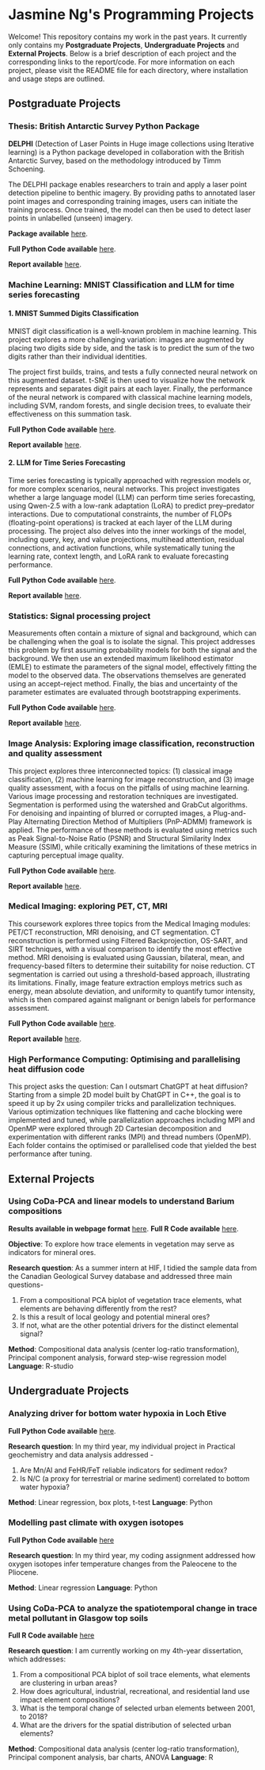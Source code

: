 # Jasmine Ng's Programming Projects

Welcome! This repository contains my work in the past years. It currently only contains my **Postgraduate Projects**, **Undergraduate Projects** and **External Projects**.  Below is a brief description of each project and the corresponding links to the report/code. For more information on each project, please visit the README file for each directory, where installation and usage steps are outlined.

## Postgraduate Projects

### Thesis: British Antarctic Survey Python Package

**DELPHI** (Detection of Laser Points in Huge image collections using Iterative learning) is a Python package developed in collaboration with the British Antarctic Survey, based on the methodology introduced by Timm Schoening.

The DELPHI package enables researchers to train and apply a laser point detection pipeline to benthic imagery. By providing paths to annotated laser point images and corresponding training images, users can initiate the training process. Once trained, the model can then be used to detect laser points in unlabelled (unseen) imagery. 

**Package available** [here](https://github.com/JasmineNg-codes/My-projects/tree/main/Postgraduate_projects/British_Antarctic_Survey_Python_Package).

**Full Python Code available** [here](https://github.com/JasmineNg-codes/My-projects/blob/main/Postgraduate_projects/British_Antarctic_Survey_Python_Package/DELPHI/LPdetection.py).

**Report available** [here](https://github.com/JasmineNg-codes/My-projects/blob/main/Postgraduate_projects/British_Antarctic_Survey_Python_Package/report/report.pdf).

### Machine Learning: MNIST Classification and LLM for time series forecasting

#### 1. MNIST Summed Digits Classification 

MNIST digit classification is a well-known problem in machine learning. This project explores a more challenging variation: images are augmented by placing two digits side by side, and the task is to predict the sum of the two digits rather than their individual identities.

The project first builds, trains, and tests a fully connected neural network on this augmented dataset. t-SNE is then used to visualize how the network represents and separates digit pairs at each layer. Finally, the performance of the neural network is compared with classical machine learning models, including SVM, random forests, and single decision trees, to evaluate their effectiveness on this summation task.

**Full Python Code available** [here](https://github.com/JasmineNg-codes/My-projects/blob/main/Postgraduate_projects/Machine_Learning/MNIST_Inference_Pipelines/m1_workbook.ipynb).

**Report available** [here](https://github.com/JasmineNg-codes/My-projects/blob/main/Postgraduate_projects/Machine_Learning/MNIST_Inference_Pipelines/report/M1%20(6).pdf).

#### 2. LLM for Time Series Forecasting

Time series forecasting is typically approached with regression models or, for more complex scenarios, neural networks. This project investigates whether a large language model (LLM) can perform time series forecasting, using Qwen-2.5 with a low-rank adaptation (LoRA) to predict prey–predator interactions. Due to computational constraints, the number of FLOPs (floating-point operations) is tracked at each layer of the LLM during processing. The project also delves into the inner workings of the model, including query, key, and value projections, multihead attention, residual connections, and activation functions, while systematically tuning the learning rate, context length, and LoRA rank to evaluate forecasting performance.

**Full Python Code available** [here](https://github.com/JasmineNg-codes/My-projects/tree/main/Postgraduate_projects/Machine_Learning/LLM_Time_Series_Forecasting/src).

**Report available** [here](https://github.com/JasmineNg-codes/My-projects/blob/main/Postgraduate_projects/Machine_Learning/LLM_Time_Series_Forecasting/report/main.pdf).

### Statistics: Signal processing project

Measurements often contain a mixture of signal and background, which can be challenging when the goal is to isolate the signal. This project addresses this problem by first assuming probability models for both the signal and the background. We then use an extended maximum likelihood estimator (EMLE) to estimate the parameters of the signal model, effectively fitting the model to the observed data. The observations themselves are generated using an accept–reject method. Finally, the bias and uncertainty of the parameter estimates are evaluated through bootstrapping experiments.

**Full Python Code available** [here](https://github.com/JasmineNg-codes/My-projects/blob/main/Postgraduate_projects/Statistics/S1.ipynb).

**Report available** [here](https://github.com/JasmineNg-codes/My-projects/blob/main/Postgraduate_projects/Statistics/report/S1%20(4).pdf).

### Image Analysis: Exploring image classification, reconstruction and quality assessment

This project explores three interconnected topics: (1) classical image classification, (2) machine learning for image reconstruction, and (3) image quality assessment, with a focus on the pitfalls of using machine learning. Various image processing and restoration techniques are investigated. Segmentation is performed using the watershed and GrabCut algorithms. For denoising and inpainting of blurred or corrupted images, a Plug-and-Play Alternating Direction Method of Multipliers (PnP-ADMM) framework is applied. The performance of these methods is evaluated using metrics such as Peak Signal-to-Noise Ratio (PSNR) and Structural Similarity Index Measure (SSIM), while critically examining the limitations of these metrics in capturing perceptual image quality.

**Full Python Code available** [here](https://github.com/JasmineNg-codes/My-projects/tree/main/Postgraduate_projects/Image_Analysis).

**Report available** [here](https://github.com/JasmineNg-codes/My-projects/blob/main/Postgraduate_projects/Image_Analysis/report/report.pdf).

### Medical Imaging: exploring PET, CT, MRI

This coursework explores three topics from the Medical Imaging modules: PET/CT reconstruction, MRI denoising, and CT segmentation. CT reconstruction is performed using Filtered Backprojection, OS-SART, and SIRT techniques, with a visual comparison to identify the most effective method. MRI denoising is evaluated using Gaussian, bilateral, mean, and frequency-based filters to determine their suitability for noise reduction. CT segmentation is carried out using a threshold-based approach, illustrating its limitations. Finally, image feature extraction employs metrics such as energy, mean absolute deviation, and uniformity to quantify tumor intensity, which is then compared against malignant or benign labels for performance assessment.

**Full Python Code available** [here](https://github.com/JasmineNg-codes/My-projects/tree/main/Postgraduate_projects/Medical_Imaging).

**Report available** [here](https://github.com/JasmineNg-codes/My-projects/blob/main/Postgraduate_projects/Medical_Imaging/report/jn492_report.pdf).

### High Performance Computing: Optimising and parallelising heat diffusion code

This project asks the question: Can I outsmart ChatGPT at heat diffusion? Starting from a simple 2D model built by ChatGPT in C++, the goal is to speed it up by 2x using compiler tricks and parallelization techniques. Various optimization techniques like flattening and cache blocking were implemented and tuned, while parallelization approaches including MPI and OpenMP were explored through 2D Cartesian decomposition and experimentation with different ranks (MPI) and thread numbers (OpenMP). Each folder contains the optimised or parallelised code that yielded the best performance after tuning.

## External Projects

### Using CoDa-PCA and linear models to understand Barium compositions 

**Results available in webpage format** [here](https://jasmineng-codes.github.io/barium_compositional_pca/).
**Full R Code available** [here](https://github.com/JasmineNg-codes/My-projects/blob/main/HIF_germany_internship_Rcode.Rmd).

**Objective**: To explore how trace elements in vegetation may serve as indicators for mineral ores. 

**Research question**: As a summer intern at HIF, I tidied the sample data from the Canadian Geological Survey database and addressed three main questions-
  1) From a compositional PCA biplot of vegetation trace elements, what elements are behaving differently from the rest?
  2) Is this a result of local geology and potential mineral ores?
  3) If not, what are the other potential drivers for the distinct elemental signal?
    
**Method**: Compositional data analysis (center log-ratio transformation), Principal component analysis, forward step-wise regression model
**Language**: R-studio

## Undergraduate Projects

### Analyzing driver for bottom water hypoxia in Loch Etive

**Full Python Code available** [here](https://github.com/JasmineNg-codes/My-projects/blob/main/Year_3_Environmental_Geoscience_LochEtive_Project.ipynb).

**Research question**: In my third year, my individual project in Practical geochemistry and data analysis addressed -
  1) Are Mn/Al and FeHR/FeT reliable indicators for sediment redox?
  2) Is N/C (a proxy for terrestrial or marine sediment) correlated to bottom water hypoxia?

**Method**: Linear regression, box plots, t-test
**Language**: Python

### Modelling past climate with oxygen isotopes

**Full Python Code available** [here](https://github.com/JasmineNg-codes/My-projects/blob/main/Year_3_climate_modelling.ipynb)

**Research question**: In my third year, my coding assignment addressed how oxygen isotopes infer temperature changes from the Paleocene to the Pliocene.

**Method**: Linear regression
**Language**: Python

### Using CoDa-PCA to analyze the spatiotemporal change in trace metal pollutant in Glasgow top soils

**Full R Code available** [here](https://github.com/JasmineNg-codes/My-projects/blob/main/Year_4_Dissertation.R)

**Research question**: I am currently working on my 4th-year dissertation, which addresses:
  1) From a compositional PCA biplot of soil trace elements, what elements are clustering in urban areas?
  2) How does agricultural, industrial, recreational, and residential land use impact element compositions?
  3) What is the temporal change of selected urban elements between 2001, to 2018?
  4) What are the drivers for the spatial distribution of selected urban elements?

**Method**: Compositional data analysis (center log-ratio transformation), Principal component analysis, bar charts, ANOVA
**Language**: R

